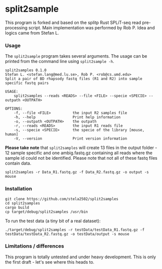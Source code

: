 # split2sample

This program is forked and based on the splitp Rust SPLiT-seq read pre-processing script.
Main implementation was performed by Rob P. Idea and logics came from Stefan L.

### Usage

The `split2sample` program takes several arguments.  The usage can be printed 
from the command line using `split2sample -h`.

```
split2samples 0.1.0
Stefan L. <stefan.lang@med.lu.se>, Rob P. <rob@cs.umd.edu>
Split a pair of BD rhapsody fastq files (R1 and R2) into sample specific fastq pairs

USAGE:
    split2samples --reads <READS> --file <FILE> --specie <SPECIE> --outpath <OUTPATH>

OPTIONS:
    -f, --file <FILE>          the input R2 samples file
    -h, --help                 Print help information
    -o, --outpath <OUTPATH>    the outpath
    -r, --reads <READS>        the input R1 reads file
    -s, --specie <SPECIE>      the specie of the library [mouse, human]
    -V, --version              Print version information

```

**Please take note** that `split2samples` will create 13 files in the output folder - 12 sample specific 
and one ambig.fastq.gz containing all reads where the sample id could not be identified. 
Please note that not all of these fastq files contain data.

```
split2samples -r Data_R1.fastq.gz -f Data_R2.fastq.gz -o output -s mouse
```

### Installation

```
git clone https://github.com/stela2502/split2samples
cd split2samples
cargo build
cp target/debug/split2samples /usr/bin
``` 

To run the test data (a tiny bit of a real dataset):

```
./target/debug/split2samples -r testData/testData_R1.fastq.gz -f testData/testData_R2.fastq.gz -o testData/output -s mouse
```
### Limitations / differences

This program is totally untested and under heavy development.
This is only the first draft - let's see where this heads to.

